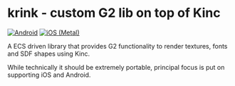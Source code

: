 # krink - custom G2 lib on top of Kinc

[![Android](https://github.com/tizilogic/krink/actions/workflows/android.yml/badge.svg?branch=master)](https://github.com/tizilogic/krink/actions/workflows/android.yml) [![iOS (Metal)](https://github.com/tizilogic/krink/actions/workflows/ios-metal.yml/badge.svg?branch=master)](https://github.com/tizilogic/krink/actions/workflows/ios-metal.yml)

A ECS driven library that provides G2 functionality to render textures,
fonts and SDF shapes using Kinc.

While technically it should be extremely portable, principal focus is put
on supporting iOS and Android.